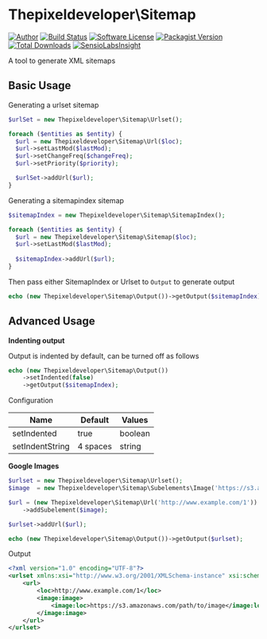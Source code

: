 Thepixeldeveloper\Sitemap
=========================

[![Author](http://img.shields.io/badge/author-@colonelrosa-blue.svg)](https://twitter.com/colonelrosa)
[![Build Status](https://img.shields.io/travis/ThePixelDeveloper/Sitemap-v2/master.svg)](https://travis-ci.org/ThePixelDeveloper/Sitemap-v2)
[![Software License](https://img.shields.io/badge/license-MIT-brightgreen.svg)](LICENSE)
[![Packagist Version](https://img.shields.io/packagist/v/thepixeldeveloper/sitemap.svg)](https://packagist.org/packages/thepixeldeveloper/sitemap)
[![Total Downloads](https://img.shields.io/packagist/dt/thepixeldeveloper/sitemap.svg)](https://packagist.org/packages/thepixeldeveloper/sitemap)
[![SensioLabsInsight](https://img.shields.io/sensiolabs/i/ed6d56e8-c908-44dc-9154-a8edc8b168bc.svg)](https://insight.sensiolabs.com/projects/ed6d56e8-c908-44dc-9154-a8edc8b168bc)

A tool to generate XML sitemaps

Basic Usage
-----

Generating a urlset sitemap

``` php
$urlSet = new Thepixeldeveloper\Sitemap\Urlset(); 

foreach ($entities as $entity) {
  $url = new Thepixeldeveloper\Sitemap\Url($loc);
  $url->setLastMod($lastMod);
  $url->setChangeFreq($changeFreq);
  $url->setPriority($priority);

  $urlSet->addUrl($url);
}
```

Generating a sitemapindex sitemap


``` php
$sitemapIndex = new Thepixeldeveloper\Sitemap\SitemapIndex(); 

foreach ($entities as $entity) {
  $url = new Thepixeldeveloper\Sitemap\Sitemap($loc);
  $url->setLastMod($lastMod);
  
  $sitemapIndex->addUrl($url);
}
```

Then pass either SitemapIndex or Urlset to `Output` to generate output


``` php
echo (new Thepixeldeveloper\Sitemap\Output())->getOutput($sitemapIndex);
```

Advanced Usage
--------------

**Indenting output**

Output is indented by default, can be turned off as follows

``` php
echo (new Thepixeldeveloper\Sitemap\Output())
    ->setIndented(false)
    ->getOutput($sitemapIndex);
```

Configuration

Name | Default | Values
---- | ------- | ------
setIndented | true | boolean
setIndentString | 4 spaces | string 


**Google Images**

``` php
$urlset = new Thepixeldeveloper\Sitemap\Urlset();
$image  = new Thepixeldeveloper\Sitemap\Subelements\Image('https://s3.amazonaws.com/path/to/image');

$url = (new Thepixeldeveloper\Sitemap\Url('http://www.example.com/1'))
    ->addSubelement($image);

$urlset->addUrl($url);

echo (new Thepixeldeveloper\Sitemap\Output())->getOutput($urlset);
```

Output

``` xml
<?xml version="1.0" encoding="UTF-8"?>
<urlset xmlns:xsi="http://www.w3.org/2001/XMLSchema-instance" xsi:schemaLocation="http://www.sitemaps.org/schemas/sitemap/0.9 http://www.sitemaps.org/schemas/sitemap/0.9/siteindex.xsd" xmlns="http://www.sitemaps.org/schemas/sitemap/0.9">
    <url>
        <loc>http://www.example.com/1</loc>
        <image:image>
            <image:loc>https://s3.amazonaws.com/path/to/image</image:loc>
        </image:image>
    </url>
</urlset>
```
